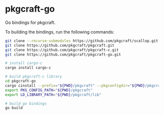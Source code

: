 # pkgcraft-go

Go bindings for pkgcraft.

To building the bindings, run the following commands:

```bash
git clone --recurse-submodules https://github.com/pkgcraft/scallop.git
git clone https://github.com/pkgcraft/pkgcraft.git
git clone https://github.com/pkgcraft/pkgcraft-c.git
git clone https://github.com/pkgcraft/pkgcraft-go.git

# install cargo-c
cargo install cargo-c

# build pkgcraft-c library
cd pkgcraft-go
cargo cinstall --prefix="${PWD}/pkgcraft" --pkgconfigdir="${PWD}/pkgcraft" --manifest-path=../pkgcraft-c/Cargo.toml
export PKG_CONFIG_PATH="${PWD}/pkgcraft"
export LD_LIBRARY_PATH="${PWD}/pkgcraft/lib"

# build go bindings
go build
```
